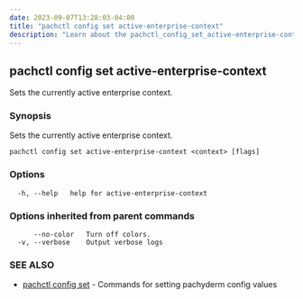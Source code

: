 ```yaml
---
date: 2023-09-07T13:28:03-04:00
title: "pachctl config set active-enterprise-context"
description: "Learn about the pachctl_config_set_active-enterprise-context command"
---
```


## pachctl config set active-enterprise-context

Sets the currently active enterprise context.

### Synopsis

Sets the currently active enterprise context.

```
pachctl config set active-enterprise-context <context> [flags]
```

### Options

```
  -h, --help   help for active-enterprise-context
```

### Options inherited from parent commands

```
      --no-color   Turn off colors.
  -v, --verbose    Output verbose logs
```

### SEE ALSO

* [pachctl config set](../pachctl_config_set)	 - Commands for setting pachyderm config values

